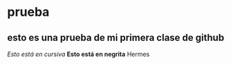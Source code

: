 # prueba
## esto es una prueba de mi primera clase de github
*Esto está en cursiva*
**Esto está en negrita**
Hermes
